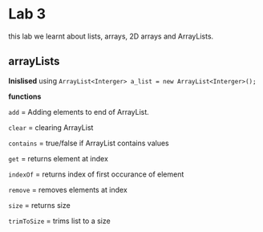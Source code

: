 # Lab 3

this lab we learnt about lists, arrays, 2D arrays and ArrayLists. 

## arrayLists 

**Inislised** using ```ArrayList<Interger> a_list = new ArrayList<Interger>();``` 

**functions**

```add``` = Adding elements to end of ArrayList.

```clear``` = clearing ArrayList

```contains``` = true/false if ArrayList contains values


```get``` = returns element at index

```indexOf``` = returns index of first occurance of element 


```remove``` = removes elements at index


```size``` = returns size

```trimToSize``` = trims list to a size
